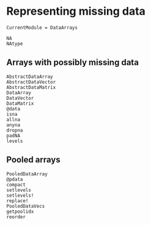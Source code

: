 # Representing missing data

```@meta
CurrentModule = DataArrays
```

```@docs
NA
NAtype
```

## Arrays with possibly missing data

```@docs
AbstractDataArray
AbstractDataVector
AbstractDataMatrix
DataArray
DataVector
DataMatrix
@data
isna
allna
anyna
dropna
padNA
levels
```

## Pooled arrays

```@docs
PooledDataArray
@pdata
compact
setlevels
setlevels!
replace!
PooledDataVecs
getpoolidx
reorder
```
